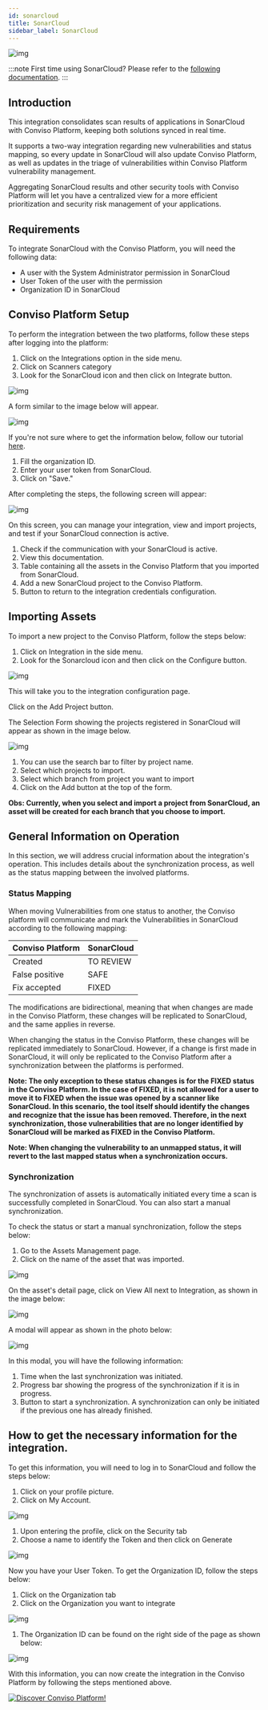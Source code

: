 ```yaml
---
id: sonarcloud
title: SonarCloud
sidebar_label: SonarCloud
---
```


<div style={{textAlign: 'center'}}>

![img](../../static/img/integration-sonarcloud.png)

</div>


:::note
First time using SonarCloud? Please refer to the [following documentation](https://docs.sonarsource.com/sonarcloud/).
:::

## Introduction

This integration consolidates scan results of applications in SonarCloud with Conviso Platform, keeping both solutions synced in real time.

It supports a two-way integration regarding new vulnerabilities and status mapping, so every update in SonarCloud will also update Conviso Platform, as well as updates in the triage of vulnerabilities within Conviso Platform vulnerability management.

Aggregating SonarCloud results and other security tools with Conviso Platform will let you have a centralized view for a more efficient prioritization and security risk management of your applications. 

## Requirements

To integrate SonarCloud with the Conviso Platform, you will need the following data:

- A user with the System Administrator permission in SonarCloud
- User Token of the user with the permission
- Organization ID in SonarCloud

## Conviso Platform Setup

To perform the integration between the two platforms, follow these steps after logging into the platform:

1. Click on the Integrations option in the side menu.
2. Click on Scanners category
3. Look for the SonarCloud icon and then click on Integrate button.

<div style={{textAlign: 'center'}}>

![img](../../static/img/sonarcloud-1.png)

</div>

A form similar to the image below will appear.

<div style={{textAlign: 'center'}}>

![img](../../static/img/sonarcloud-2.png)

</div>

If you're not sure where to get the information below, follow our tutorial [here](#how-to-get-the-necessary-information-for-the-integration).

1. Fill the organization ID.
2. Enter your user token from SonarCloud.
3. Click on "Save."

After completing the steps, the following screen will appear:

<div style={{textAlign: 'center'}}>

![img](../../static/img/sonarcloud-3.png)

</div>

On this screen, you can manage your integration, view and import projects, and test if your SonarCloud connection is active.

1. Check if the communication with your SonarCloud is active.
2. View this documentation.
3. Table containing all the assets in the Conviso Platform that you imported from SonarCloud.
4. Add a new SonarCloud project to the Conviso Platform.
5. Button to return to the integration credentials configuration.


## Importing Assets

To import a new project to the Conviso Platform, follow the steps below:
1. Click on Integration in the side menu.
2. Look for the Sonarcloud icon and then click on the Configure button.

<div style={{textAlign: 'center'}}>

![img](../../static/img/sonarcloud-5.png)

</div>

This will take you to the integration configuration page.

Click on the Add Project button.

The Selection Form showing the projects registered in SonarCloud will appear as shown in the image below.

<div style={{textAlign: 'center'}}>

![img](../../static/img/sonarcloud-4.png)

</div>

1. You can use the search bar to filter by project name.
2. Select which projects to import.
3. Select which branch from project you want to import
4. Click on the Add button at the top of the form.

**Obs: Currently, when you select and import a project from SonarCloud, an asset will be created for each branch that you choose to import.**

## General Information on Operation

In this section, we will address crucial information about the integration's operation. This includes details about the synchronization process, as well as the status mapping between the involved platforms.

### Status Mapping

When moving Vulnerabilities from one status to another, the Conviso platform will communicate and mark the Vulnerabilities in SonarCloud according to the following mapping:

<div style={{display: 'ruby-text'}}>

| Conviso Platform     | SonarCloud               |
|----------------------|--------------------------|
| Created              | TO REVIEW                |
| False positive       | SAFE                     |
| Fix accepted         | FIXED                    |

</div>

The modifications are bidirectional, meaning that when changes are made in the Conviso Platform, these changes will be replicated to SonarCloud, and the same applies in reverse.

When changing the status in the Conviso Platform, these changes will be replicated immediately to SonarCloud. However, if a change is first made in SonarCloud, it will only be replicated to the Conviso Platform after a synchronization between the platforms is performed.

**Note: The only exception to these status changes is for the FIXED status in the Conviso Platform. In the case of FIXED, it is not allowed for a user to move it to FIXED when the issue was opened by a scanner like SonarCloud. In this scenario, the tool itself should identify the changes and recognize that the issue has been removed. Therefore, in the next synchronization, those vulnerabilities that are no longer identified by SonarCloud will be marked as FIXED in the Conviso Platform.**

**Note: When changing the vulnerability to an unmapped status, it will revert to the last mapped status when a synchronization occurs.**



### Synchronization

The synchronization of assets is automatically initiated every time a scan is successfully completed in SonarCloud. You can also start a manual synchronization.

To check the status or start a manual synchronization, follow the steps below:

1. Go to the Assets Management page.
2. Click on the name of the asset that was imported.

<div style={{textAlign: 'center'}}>

![img](../../static/img/checkmarx-img11.png)

</div>


On the asset's detail page, click on View All next to Integration, as shown in the image below:

<div style={{textAlign: 'center'}}>

![img](../../static/img/checkmarx-img5.png)

</div>

A modal will appear as shown in the photo below:

<div style={{textAlign: 'center'}}>

![img](../../static/img/checkmarx-img6.png)

</div>

In this modal, you will have the following information:
1. Time when the last synchronization was initiated.
2. Progress bar showing the progress of the synchronization if it is in progress.
3. Button to start a synchronization. A synchronization can only be initiated if the previous one has already finished.

## How to get the necessary information for the integration.

To get this information, you will need to log in to SonarCloud and follow the steps below:

1. Click on your profile picture.
2. Click on My Account.

<div style={{textAlign: 'center'}}>

![img](../../static/img/sonarcloud-6.png)

</div>

1. Upon entering the profile, click on the Security tab  
2. Choose a name to identify the Token and then click on Generate

<div style={{textAlign: 'center'}}>

![img](../../static/img/sonarcloud-7.png)

</div>

Now you have your User Token. To get the Organization ID, follow the steps below:

1. Click on the Organization tab  
2. Click on the Organization you want to integrate

<div style={{textAlign: 'center'}}>

![img](../../static/img/sonarcloud-8.png)

</div>

1. The Organization ID can be found on the right side of the page as shown below:

<div style={{textAlign: 'center'}}>

![img](../../static/img/sonarcloud-9.png)

</div>

With this information, you can now create the integration in the Conviso Platform by following the steps mentioned above.

[![Discover Conviso Platform!](https://no-cache.hubspot.com/cta/default/5613826/interactive-125788977029.png)](https://cta-service-cms2.hubspot.com/web-interactives/public/v1/track/redirect?encryptedPayload=AVxigLKtcWzoFbzpyImNNQsXC9S54LjJuklwM39zNd7hvSoR%2FVTX%2FXjNdqdcIIDaZwGiNwYii5hXwRR06puch8xINMyL3EXxTMuSG8Le9if9juV3u%2F%2BX%2FCKsCZN1tLpW39gGnNpiLedq%2BrrfmYxgh8G%2BTcRBEWaKasQ%3D&webInteractiveContentId=125788977029&portalId=5613826)
